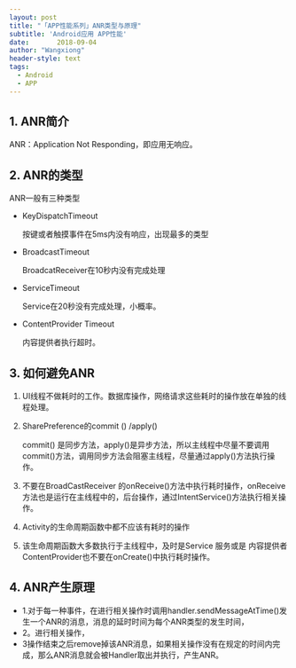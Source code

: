 ```yaml
---
layout: post
title: "「APP性能系列」ANR类型与原理"
subtitle: 'Android应用 APP性能'
date:       2018-09-04
author: "Wangxiong"
header-style: text
tags:
  - Android
  - APP
---
```


## 1. ANR简介

ANR：Application Not Responding，即应用无响应。

## 2. ANR的类型

ANR一般有三种类型

- KeyDispatchTimeout

  按键或者触摸事件在5ms内没有响应，出现最多的类型

- BroadcastTimeout

  BroadcatReceiver在10秒内没有完成处理

- ServiceTimeout

  Service在20秒没有完成处理，小概率。

- ContentProvider Timeout

  内容提供者执行超时。

## 3. 如何避免ANR

1. UI线程不做耗时的工作。数据库操作，网络请求这些耗时的操作放在单独的线程处理。

2. SharePreference的commit () /apply()

   commit() 是同步方法，apply()是异步方法，所以主线程中尽量不要调用 commit()方法，调用同步方法会阻塞主线程，尽量通过apply()方法执行操作。

3. 不要在BroadCastReceiver 的onReceive()方法中执行耗时操作，onReceive方法也是运行在主线程中的，后台操作，通过IntentService()方法执行相关操作。

4. Activity的生命周期函数中都不应该有耗时的操作

5. 该生命周期函数大多数执行于主线程中，及时是Service 服务或是 内容提供者ContentProvider也不要在onCreate()中执行耗时操作。

## 4. ANR产生原理

- 1.对于每一种事件，在进行相关操作时调用handler.sendMessageAtTime()发生一个ANR的消息，消息的延时时间为每个ANR类型的发生时间，
- 2。进行相关操作，
- 3操作结束之后remove掉该ANR消息，如果相关操作没有在规定的时间内完成，那么ANR消息就会被Handler取出并执行，产生ANR。

